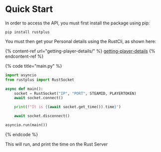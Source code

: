 # Quick Start

In order to access the API, you must first install the package using pip:

```shell
pip install rustplus
```

You must then get your Personal details using the RustCli, as shown here:

{% content-ref url="getting-player-details/" %}
[getting-player-details](getting-player-details/)
{% endcontent-ref %}

{% code title="main.py" %}
```python
import asyncio
from rustplus import RustSocket

async def main():
    socket = RustSocket("IP", "PORT", STEAMID, PLAYERTOKEN)
    await socket.connect()

    print(f"It is {(await socket.get_time()).time}")

    await socket.disconnect()

asyncio.run(main())
```
{% endcode %}

This will run, and print the time on the Rust Server

